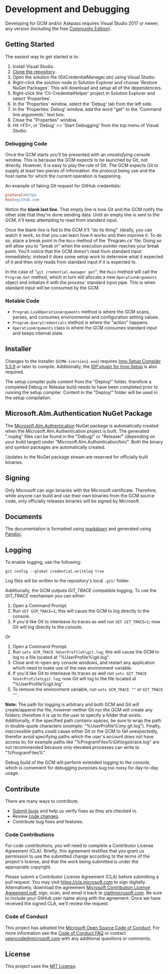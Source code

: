 # Development and Debugging

Developing for GCM and/or Askpass requires Visual Studio 2017 or newer, any version (including the free [Community Edition](https://www.visualstudio.com/products/visual-studio-community-vs)).

## Getting Started

The easiest way to get started is to:

1. Install Visual Studio.
2. [Clone the repository](https://github.com/Microsoft/Git-Credential-Manager-for-Windows.git).
3. Open the solution file (GitCredentialManager.sln) using Visual Studio.
4. Right-click the solution node in Solution Explorer and choose 'Restore NuGet Packages'.
   This will download and setup all of the dependencies.
5. Right-click the 'Cli-CredentialHelper' project in Solution Explorer and select 'Properties'.
6. In the 'Properties' window, select the 'Debug' tab from the left side.
7. In the 'Properties: Debug' window, add the word "get" to the 'Command line arguments:' text box.
8. Close the "Properties" window.
9. Hit \<F5\>, or 'Debug' \>\> 'Start Debugging' from the top menu of Visual Studio.

### Debugging Code

Once the GCM starts you'll be presented with an *unsatisfying* console window.
This is because the GCM expects to be launched by Git, not directly.
However, it is easy to play the role of Git. The GCM expects Git to supply at least two pieces of information: the protocol being use and the host name for which the current operation is happening.

An example of faking Git request for GitHub credentials:

```ini
protocol=https
host=github.com

```

Notice the **blank last line**.
That empty line is how Git and the GCM notify the other side that they're done sending data.
Until an empty line is sent to the GCM, it'll keep attempting to read from standard input.

Once the blank line is fed to the GCM it'll "do its thing".
Ideally, you can watch it work, so that you can learn how it works and then improve it.
To do so, place a break point in the `Main` method of the 'Program.cs' file.
Doing so will allow you to "break in" when the execution pointer reaches your break point.
You'll notice that the GCM doesn't read from standard input immediately; instead it does some setup work to determine what it expected of it and then only reads from standard input if it is expected to.

In the case of "`git credential-manager get`", the `Main` method will call the `Program.Get` method, which in turn will allocate a new `OperationArguments` object and initialize it with the process' standard input pipe.
This is when standard input will be consumed by the GCM.

### Notable Code

* `Program.LoadOperationArguments` method is where the GCM scans, parses, and consumes environmental and configuration setting values.
* `Program.QueryCredentials` method is where the "action" happens.
* `OperationArguments` class is where the GCM consumes standard input and keeps internal state.

## Installer

Changes to the installer (`GCMW-{version}.exe`) requires [Inno Setup Compiler 5.5.9](http://www.jrsoftware.org/isinfo.php) or later to compile.
Additionally, the [IDP plugin for Inno Setup](https://mitrichsoftware.wordpress.com/inno-setup-tools/inno-download-plugin/) is also required.

The setup compiler pulls content from the "Deploy/" folder, therefore a completed Debug or Release build needs to have been completed prior to running the setup compiler.
Content in the "Deploy/" folder will be used in the setup compilation.

## Microsoft.Alm.Authentication NuGet Package

The [Microsoft.Alm.Authentication](https://www.nuget.org/packages/Microsoft.Alm.Authentication/) NuGet package is automatically created when the Microsoft.Alm.Authentication project is built.
The generated ".nupkg" files can be found in the "Debug/" or "Release/" (depending on your build target) under "Microsoft.Alm.Authentication/bin/".
Both the binary and symbol packages are automatically created.

Updates to the NuGet package stream are reserved for officially built binaries.

## Signing

Only Microsoft can sign binaries with the Microsoft certificate.
Therefore, while anyone can build and use their own binaries from the GCM source code, only officially releases binaries will be signed by Microsoft.

## Documents

The documentation is formatted using [markdown](https://daringfireball.net/projects/markdown/syntax) and generated using [Pandoc](http://pandoc.org/).

## Logging

To enable logging, use the following:

```shell
git config --global credential.writelog true
```

Log files will be written to the repository's local `.git/` folder.

Additionally, the GCM outputs *GIT_TRACE* compatible logging. To use the *GIT_TRACE* mechanism you can either:

1. Open a Command Prompt.
2. Run `SET GCM_TRACE=1`; this will cause the GCM to log directly to the console.
3. If you'd like Git to interleave its traces as well run `SET GIT_TRACE=1`; now Git will log directly to the console.

_Or_

1. Open a Command Prompt.
2. Run `setx GCM_TRACE %UserProfile%\git.log`; this will cause the GCM to log to a file located at "%UserProfile%\git.log".
3. Close and re-open any console windows, and restart any application which need to make use of the new environment variable.
4. If you'd like Git to interleave its traces as well run `setx GIT_TRACE %UserProfile%\git.log`; now Git will log to the file located at "%UserProfile%\git.log".
5. To remove the environment variable, run `setx GCM_TRACE ""` or `GIT_TRACE ""`.

__Note:__ The path for logging is arbitrary and both GCM and Git will create/append the file, however neither Git nor the GCM will create any folders; therefore it is up to the user to specify a folder that exists.
Additionally, if the specified path contains spaces, be sure to wrap the path in double-quote characters (_example:_ "%UserProfile%\my git.log").
Finally, inaccessible paths could cause either Git or the GCM to fail unexpectedly, therefor avoid specifying paths which the user's account does not have access to; for example paths like "%ProgramFiles%\Git\logs\trace.log" are not recommended because only elevated processes can write to "%ProgramFiles%".

Debug build of the GCM will perform extended logging to the console, which is convenient for debugging purposes bug too noisy for day-to-day usage.

## Contribute

There are many ways to contribute.

* [Submit bugs](https://github.com/Microsoft/Git-Credential-Manager-for-Windows/issues) and help us verify fixes as they are checked in.
* Review [code changes](https://github.com/Microsoft/Git-Credential-Manager-for-Windows/pulls).
* Contribute bug fixes and features.

### Code Contributions

For code contributions, you will need to complete a Contributor License Agreement (CLA).
Briefly, this agreement testifies that you grant us permission to use the submitted change according to the terms of the project's license, and that the work being submitted is under the appropriate copyright.

Please submit a Contributor License Agreement (CLA) before submitting a pull request.
You may visit <https://cla.microsoft.com> to sign digitally.
Alternatively, download the agreement [Microsoft Contribution License Agreement.pdf](https://cla.microsoft.com/cladoc/microsoft-contribution-license-agreement.pdf), sign, scan, and email it back to <cla@microsoft.com>.
Be sure to include your GitHub user name along with the agreement.
Once we have received the signed CLA, we'll review the request.

### Code of Conduct

This project has adopted the [Microsoft Open Source Code of Conduct](https://opensource.microsoft.com/codeofconduct/).
For more information see the [Code of Conduct FAQ](https://opensource.microsoft.com/codeofconduct/faq/) or contact <opencode@microsoft.com> with any additional questions or comments.

## License

This project uses the [MIT License](https://github.com/Microsoft/Git-Credential-Manager-for-Windows/blob/master/LICENSE.txt).
